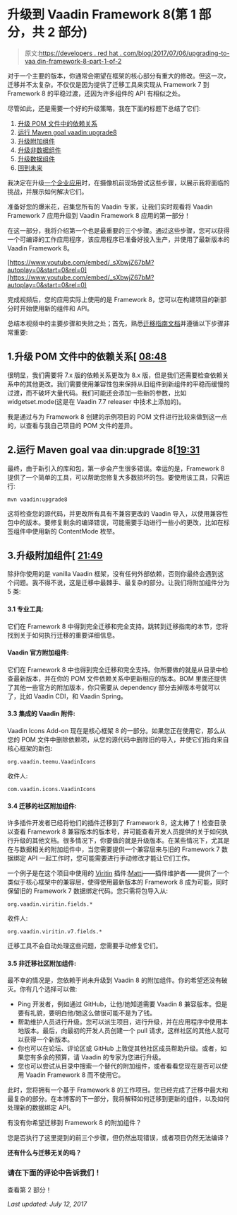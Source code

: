 # 升级到 Vaadin Framework 8(第 1 部分，共 2 部分)

> 原文:[https://developers . red hat . com/blog/2017/07/06/upgrading-to-vaa din-framework-8-part-1-of-2](https://developers.redhat.com/blog/2017/07/06/upgrading-to-vaadin-framework-8-part-1-of-2)

对于一个主要的版本，你通常会期望在框架的核心部分有重大的修改。但这一次，迁移并不太复杂。不仅仅是因为提供了迁移工具来实现从 Framework 7 到 Framework 8 的平稳过渡，还因为许多组件的 API 有相似之处。

尽管如此，还是需要一个好的升级策略，我在下面的标题下总结了它们:

1.  [升级 POM 文件中的依赖关系](#pom)
2.  [运行 Maven goal vaadin:upgrade8](#upgrade)
3.  [升级附加组件](#addon)
4.  [升级非数据组件](https://vaadin.com/blog/-/blogs/upgrading-to-vaadin-framework-8-part-2-of-2-#nondata)
5.  [升级数据组件](https://vaadin.com/blog/-/blogs/upgrading-to-vaadin-framework-8-part-2-of-2-#data)
6.  [回到未来](https://vaadin.com/blog/-/blogs/upgrading-to-vaadin-framework-8-part-2-of-2-#future)

我决定在升级[一个企业应用](https://github.com/jbossdemocentral/brms-coolstore-demo)时，在摄像机前现场尝试这些步骤，以展示我将面临的挑战，并展示如何解决它们。

准备好您的爆米花，召集您所有的 Vaadin 专家，让我们实时观看将 Vaadin Framework 7 应用升级到 Vaadin Framework 8 应用的第一部分！

在这一部分，我将介绍第一个也是最重要的三个步骤。通过这些步骤，您可以获得一个可编译的工作应用程序，该应用程序已准备好投入生产，并使用了最新版本的 Vaadin Framework 8。

[https://www.youtube.com/embed/_sXbwjZ67bM?autoplay=0&start=0&rel=0](https://www.youtube.com/embed/_sXbwjZ67bM?autoplay=0&start=0&rel=0)

完成视频后，您的应用实际上使用的是 Framework 8，您可以在构建项目的新部分时开始使用新的组件和 API。

总结本视频中的主要步骤和失败之处；首先，熟悉[迁移指南文档](https://vaadin.com/docs/-/part/framework/migration/migrating-to-vaadin8.html)并遵循以下步骤非常重要:

## 1.升级 POM 文件中的依赖关系[ [08:48](https://www.youtube.com/watch?v=_sXbwjZ67bM&t=8m48s)

很明显，我们需要将 7.x 版的依赖关系更改为 8.x 版，但是我们还需要检查依赖关系中的其他更改。我们需要使用兼容性包来保持从旧组件到新组件的平稳而缓慢的过渡，而不破坏大量代码。我们可能还会添加一些新的参数，比如 widgetset.mode(这是在 Vaadin 7.7 releaser 中技术上添加的)。

我是通过与为 Framework 8 创建的示例项目的 POM 文件进行比较来做到这一点的，以查看与我自己项目的 POM 文件的差异。

## 2.运行 Maven goal vaa din:upgrade 8[[19:31](https://www.youtube.com/watch?v=_sXbwjZ67bM&t=19m31s)

最终，由于新引入的库和包，第一步会产生很多错误。幸运的是，Framework 8 提供了一个简单的工具，可以帮助您修复大多数损坏的包。要使用该工具，只需运行:

```
mvn vaadin:upgrade8
```

这将检查您的源代码，并更改所有具有不兼容更改的 Vaadin 导入，以使用兼容性包中的版本。要修复剩余的编译错误，可能需要手动进行一些小的更改，比如在标签组件中使用新的 ContentMode 枚举。

## 3.升级附加组件[ [21:49](https://www.youtube.com/watch?v=_sXbwjZ67bM&t=21m49s)

除非你使用的是 vanilla Vaadin 框架，没有任何外部依赖，否则你最终会遇到这个问题。我不得不说，这是迁移中最棘手、最复杂的部分。让我们将附加组件分为 5 类:

#### 3.1 专业工具:

它们在 Framework 8 中得到完全迁移和完全支持。跳转到迁移指南的本节，您将找到关于如何执行迁移的重要详细信息。

#### Vaadin 官方附加组件:

它们在 Framework 8 中也得到完全迁移和完全支持。你所要做的就是从目录中检查最新版本，并在你的 POM 文件依赖关系中更新相应的版本。BOM 里面还提供了其他一些官方的附加版本，你只需要从 dependency 部分去掉版本号就可以了，比如 Vaadin CDI，和 Vaadin Spring。

#### 3.3 集成的 Vaadin 附件:

Vaadin Icons Add-on 现在是核心框架 8 的一部分。如果您正在使用它，那么从您的 POM 文件中删除依赖项，从您的源代码中删除旧的导入，并使它们指向来自核心框架的新包:

```
org.vaadin.teemu.VaadinIcons
```

收件人:

```
com.vaadin.icons.VaadinIcons
```

#### 3.4 迁移的社区附加组件:

许多插件开发者已经将他们的插件迁移到了 Framework 8，这太棒了！检查目录以查看 Framework 8 兼容版本的版本号，并可能查看开发人员提供的关于如何执行升级的其他文档。很多情况下，你要做的就是升级版本。在某些情况下，尤其是在与数据相关的附加组件中，当您需要提供一个兼容层来与旧的 Framework 7 数据绑定 API 一起工作时，您可能需要进行手动修改才能让它们工作。

一个例子是在这个项目中使用的 [Viritin](https://vaadin.com/directory/-/directory/addon/#!addon/viritin) 插件:[Matti](https://vaadin.com/web/matti)——插件维护者——提供了一个类似于核心框架中的兼容层，使得使用最新版本的 Framework 8 成为可能，同时保留旧的 Framework 7 数据绑定代码。您只需将包导入从:

```
org.vaadin.viritin.fields.*
```

收件人:

```
org.vaadin.viritin.v7.fields.*
```

迁移工具不会自动处理这些问题，您需要手动修复它们。

#### 3.5 非迁移社区附加组件:

最不幸的情况是，您依赖于尚未升级到 Vaadin 8 的附加组件。你的希望还没有破灭。你有几个选择可以做:

*   Ping 开发者，例如通过 GitHub，让他/她知道需要 Vaadin 8 兼容版本。但是要有礼貌，要明白他/她这么做很可能不是为了钱。
*   帮助维护人员进行升级。您可以派生项目，进行升级，并在应用程序中使用本地版本。最后，向最初的开发人员创建一个 pull 请求，这样社区的其他人就可以获得一个新版本。
*   你也可以在论坛、评论区或 GitHub 上敦促其他社区成员帮助升级。或者，如果您有多余的预算，请 Vaadin 的专家为您进行升级。
*   您也可以尝试从目录中搜索一个替代的附加组件，或者看看您现在是否可以使用 Vaadin Framework 8 而不使用它。

此时，您将拥有一个基于 Framework 8 的工作项目。您已经完成了迁移中最大和最复杂的部分。在本博客的下一部分，我将解释如何迁移到更新的组件，以及如何处理新的数据绑定 API。

有没有你希望迁移到 Framework 8 的附加组件？

您是否执行了这里提到的前三个步骤，但仍然出现错误，或者项目仍然无法编译？

**还有什么与迁移无关的吗？**

### 请在下面的评论中告诉我们！

查看第 2 部分！

*Last updated: July 12, 2017*